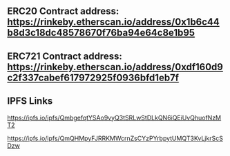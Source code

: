 ## ERC20 Contract address: https://rinkeby.etherscan.io/address/0x1b6c44b8d3c18dc48578670f76ba94e64c8e1b95
## ERC721 Contract address:   https://rinkeby.etherscan.io/address/0xdf160d9c2f337cabef617972925f0936bfd1eb7f

## IPFS Links

https://ipfs.io/ipfs/QmbgefqtYSAo9vyQ3tSRLwStDLkQN6iQEiUvQhuofNzMT2

https://ipfs.io/ipfs/QmQHMpyFJRRKMWcrnZsCYzPYrbpytUMQT3KvLjkrScSDzw
